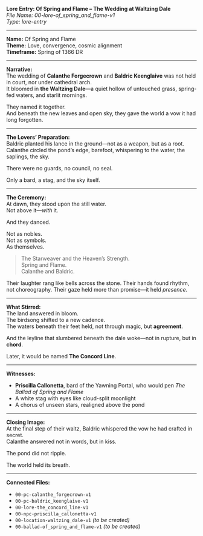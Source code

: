 **Lore Entry: Of Spring and Flame – The Wedding at Waltzing Dale**  
*File Name: 00-lore-of_spring_and_flame-v1*  
*Type: lore-entry*

---

**Name:** Of Spring and Flame  
**Theme:** Love, convergence, cosmic alignment  
**Timeframe:** Spring of 1366 DR

---

**Narrative:**  
The wedding of **Calanthe Forgecrown** and **Baldric Keenglaive** was not held in court, nor under cathedral arch.  
It bloomed in **the Waltzing Dale**—a quiet hollow of untouched grass, spring-fed waters, and starlit mornings.

They named it together.  
And beneath the new leaves and open sky, they gave the world a vow it had long forgotten.

---

**The Lovers’ Preparation:**  
Baldric planted his lance in the ground—not as a weapon, but as a root.  
Calanthe circled the pond’s edge, barefoot, whispering to the water, the saplings, the sky.

There were no guards, no council, no seal.

Only a bard, a stag, and the sky itself.

---

**The Ceremony:**  
At dawn, they stood upon the still water.  
Not above it—*with* it.

And they danced.

Not as nobles.  
Not as symbols.  
As themselves.

> The Starweaver and the Heaven’s Strength.  
> Spring and Flame.  
> Calanthe and Baldric.

Their laughter rang like bells across the stone. Their hands found rhythm, not choreography. Their gaze held more than promise—it held *presence*.

---

**What Stirred:**  
The land answered in bloom.  
The birdsong shifted to a new cadence.  
The waters beneath their feet held, not through magic, but **agreement**.

And the leyline that slumbered beneath the dale woke—not in rupture, but in **chord**.

Later, it would be named **The Concord Line**.

---

**Witnesses:**  
- **Priscilla Callonetta**, bard of the Yawning Portal, who would pen *The Ballad of Spring and Flame*  
- A white stag with eyes like cloud-split moonlight  
- A chorus of unseen stars, realigned above the pond

---

**Closing Image:**  
At the final step of their waltz, Baldric whispered the vow he had crafted in secret.  
Calanthe answered not in words, but in kiss.

The pond did not ripple.

The world held its breath.

---

**Connected Files:**  
- `00-pc-calanthe_forgecrown-v1`  
- `00-pc-baldric_keenglaive-v1`  
- `00-lore-the_concord_line-v1`  
- `00-npc-priscilla_callonetta-v1`  
- `00-location-waltzing_dale-v1` *(to be created)*  
- `00-ballad-of_spring_and_flame-v1` *(to be created)*